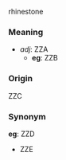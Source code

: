 rhinestone
### Meaning
+ _adj_: ZZA
    + __eg__: ZZB

### Origin

ZZC

### Synonym

__eg__: ZZD

+ ZZE


